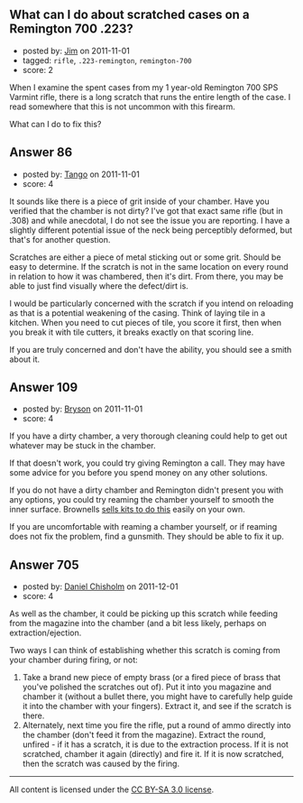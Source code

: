 ## What can I do about scratched cases on a Remington 700 .223?

- posted by: [Jim](https://stackexchange.com/users/-1/61-jim) on 2011-11-01
- tagged: `rifle`, `.223-remington`, `remington-700`
- score: 2

When I examine the spent cases from my 1 year-old Remington 700 SPS Varmint rifle, there is a long scratch that runs the entire length of the case. I read somewhere that this is not uncommon with this firearm.

What can I do to fix this?


## Answer 86

- posted by: [Tango](https://stackexchange.com/users/-1/65-tango) on 2011-11-01
- score: 4

It sounds like there is a piece of grit inside of your chamber.  Have you verified that the chamber is not dirty?  I've got that exact same rifle (but in .308) and while anecdotal, I do not see the issue you are reporting.  I have a slightly different potential issue of the neck being perceptibly deformed, but that's for another question.

Scratches are either a piece of metal sticking out or some grit.  Should be easy to determine.  If the scratch is not in the same location on every round in relation to how it was chambered, then it's dirt.  From there, you may be able to just find visually where the defect/dirt is.

I would be particularly concerned with the scratch if you intend on reloading as that is a potential weakening of the casing.  Think of laying tile in a kitchen.  When you need to cut pieces of tile, you score it first, then when you break it with tile cutters, it breaks exactly on that scoring line.

If you are truly concerned and don't have the ability, you should see a smith about it.


## Answer 109

- posted by: [Bryson](https://stackexchange.com/users/-1/32-bryson) on 2011-11-01
- score: 4

If you have a dirty chamber, a very thorough cleaning could help to get out whatever may be stuck in the chamber.

If that doesn't work, you could try giving Remington a call. They may have some advice for you before you spend money on any other solutions.

If you do not have a dirty chamber and Remington didn't present you with any options, you could try reaming the chamber yourself to smooth the inner surface. Brownells <a href="http://www.brownells.com/.aspx/sid=52666/pid=26970/Product/-223-308-CHAMBER-REAMING-KITS?utm_medium=shoppingengine&utm_source=googlebase&mc_id=10000&gdftrk=gdfV21820_a_7c187_a_7c3466_a_7c184000043_d_184000043_d_11507">sells kits to do this</a> easily on your own.

If you are uncomfortable with reaming a chamber yourself, or if reaming does not fix the problem, find a gunsmith. They should be able to fix it up.


## Answer 705

- posted by: [Daniel Chisholm](https://stackexchange.com/users/-1/36-daniel-chisholm) on 2011-12-01
- score: 4

As well as the chamber, it could be picking up this scratch while feeding from the magazine into the chamber (and a bit less likely, perhaps on extraction/ejection.

Two ways I can think of establishing whether this scratch is coming from your chamber during firing, or not:

 1. Take a brand new piece of empty brass (or a fired piece of brass that you've polished the scratches out of).  Put it into you magazine and chamber it (without a bullet there, you might have to carefully help guide it into the chamber with your fingers).  Extract it, and see if the scratch is there.
 2. Alternately, next time you fire the rifle, put a round of ammo directly into the chamber (don't feed it from the magazine).  Extract the round, unfired - if it has a scratch, it is due to the extraction process.  If it is not scratched, chamber it again (directly) and fire it.  If it is now scratched, then the scratch was caused by the firing.




---

All content is licensed under the [CC BY-SA 3.0 license](https://creativecommons.org/licenses/by-sa/3.0/).
